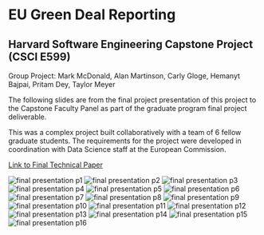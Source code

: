 
# EU Green Deal Reporting
## Harvard Software Engineering Capstone Project (CSCI E599)
Group Project: Mark McDonald, Alan Martinson, Carly Gloge, Hemanyt Bajpai, Pritam Dey, Taylor Meyer

The following slides are from the final project presentation of this project to the Capstone Faculty Panel as part of the graduate program final project deliverable.

This was a complex project built collaboratively with a team of 6 fellow graduate students.  The requirements for the project were developed in coordination with Data Science staff at the European Commission.

[Link to Final Technical Paper](EU_Green_Deal_Paper_Final.pdf)

![final presentation p1](EU_Green_Deal_Final_Presentation_1.jpeg)
![final presentation p2](EU_Green_Deal_Final_Presentation_2.jpeg)
![final presentation p3](EU_Green_Deal_Final_Presentation_3.jpeg)
![final presentation p4](EU_Green_Deal_Final_Presentation_4.jpeg)
![final presentation p5](EU_Green_Deal_Final_Presentation_5.jpeg)
![final presentation p6](EU_Green_Deal_Final_Presentation_6.jpeg)
![final presentation p7](EU_Green_Deal_Final_Presentation_7.jpeg)
![final presentation p8](EU_Green_Deal_Final_Presentation_8.jpeg)
![final presentation p9](EU_Green_Deal_Final_Presentation_9.jpeg)
![final presentation p10](EU_Green_Deal_Final_Presentation_10.jpeg)
![final presentation p11](EU_Green_Deal_Final_Presentation_11.jpeg)
![final presentation p12](EU_Green_Deal_Final_Presentation_12.jpeg)
![final presentation p13](EU_Green_Deal_Final_Presentation_13.jpeg)
![final presentation p14](EU_Green_Deal_Final_Presentation_14.jpeg)
![final presentation p15](EU_Green_Deal_Final_Presentation_15.jpeg)
![final presentation p16](EU_Green_Deal_Final_Presentation_16.jpeg)

